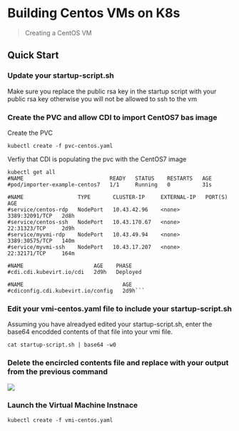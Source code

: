# Building Centos VMs on K8s

> Creating a CentOS VM

## Quick Start

### Update your startup-script.sh
Make sure you replace the public rsa key in the startup script with your public rsa key otherwise you will not be allowed to ssh to the vm

### Create the PVC and allow CDI to import CentOS7 bas image
Create the PVC

```kubectl create -f pvc-centos.yaml```

Verfiy that CDI is populating the pvc with the CentOS7 image
```
kubectl get all
#NAME                           READY   STATUS    RESTARTS   AGE
#pod/importer-example-centos7   1/1     Running   0          31s

#NAME                 TYPE       CLUSTER-IP     EXTERNAL-IP   PORT(S)          AGE
#service/centos-rdp   NodePort   10.43.42.96    <none>        3389:32091/TCP   2d8h
#service/centos-ssh   NodePort   10.43.170.67   <none>        22:31323/TCP     2d9h
#service/myvmi-rdp    NodePort   10.43.49.94    <none>        3389:30575/TCP   140m
#service/myvmi-ssh    NodePort   10.43.17.207   <none>        22:32171/TCP     164m

#NAME                      AGE    PHASE
#cdi.cdi.kubevirt.io/cdi   2d9h   Deployed

#NAME                               AGE
#cdiconfig.cdi.kubevirt.io/config   2d9h```
```

### Edit your vmi-centos.yaml file to include your startup-script.sh
Assuming you have alreadyed edited your startup-script.sh, enter the base64 encodded contents of that file into your vmi file.
```
cat startup-script.sh | base64 -w0
```

### Delete the encircled contents file and replace with your output from the previous command

<img src="../../../images/replace-userdata.PNG"/>

### Launch the Virtual Machine Instnace
```kubectl create -f vmi-centos.yaml```
